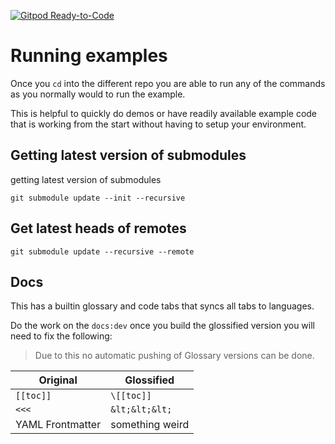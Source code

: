 [![Gitpod Ready-to-Code](https://img.shields.io/badge/Gitpod-Ready--to--Code-blue?logo=gitpod)](https://gitpod.io/#https://github.com/andrewmkrug/base-vuepress) 

# Running examples

Once you `cd` into the different repo you are able to run any of the commands as you normally would to run the example. 

This is helpful to quickly do demos or have readily available example code that is working from the start without having to setup your environment.

## Getting latest version of submodules

getting latest version of submodules

`git submodule update --init --recursive`

## Get latest heads of remotes

`git submodule update --recursive --remote`

## Docs

This has a builtin glossary and code tabs that syncs all tabs to languages.

Do the work on the `docs:dev` once you build the glossified version you will need to fix the following:

> Due to this no automatic pushing of Glossary versions can be done.

| Original         | Glossified      |
| ---------------- | --------------- |
| `[[toc]]`        | `\[[toc]]`      |
| `<<<`            | `&lt;&lt;&lt;`  |
| YAML Frontmatter | something weird |


